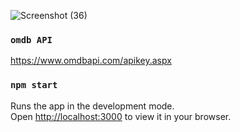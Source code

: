 
![Screenshot (36)](https://user-images.githubusercontent.com/26456500/196350564-68dd0e0f-d569-4731-a281-db10c53f77c2.png)

### `omdb API`
https://www.omdbapi.com/apikey.aspx

### `npm start`

Runs the app in the development mode.\
Open [http://localhost:3000](http://localhost:3000) to view it in your browser.





